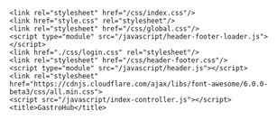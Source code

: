 <meta charset="UTF-8"/>
    <link rel="icon" type="image/svg+xml" href="/public/assets/logo.png"/>
    <meta name="viewport" content="width=device-width, initial-scale=1.0"/>

    <link rel="stylesheet" href="/css/index.css"/>
    <link href="style.css" rel="stylesheet"/>
    <link rel="stylesheet" href="/css/global.css"/>
    <script type="module" src="/javascript/header-footer-loader.js"></script>
    <link href="./css/login.css" rel="stylesheet"/>
    <link rel="stylesheet" href="/css/header-footer.css"/>
    <script type="module" src="/javascript/header.js"></script>
    <link rel="stylesheet" href="https://cdnjs.cloudflare.com/ajax/libs/font-awesome/6.0.0-beta3/css/all.min.css">
    <script src="/javascript/index-controller.js"></script>
    <title>GastroHub</title>